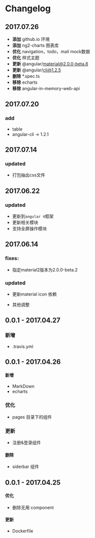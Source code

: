 # Changelog

## 2017.07.26
- **添加** github.io 环境
- **添加** ng2-charts 图表库
- **优化** navigation，todo，mail mock数据
- **优化** 样式主题
- **更新** @angular/material@2.0.0-beta.8
- **更新** @angular/cli@1.2.5
- **删除** *.spec.ts
- **移除** echarts
- **移除** angular-in-memory-web-api

## 2017.07.20

### add
- table
- angular-cli -> 1.2.1


## 2017.07.14

### updated
- 打包抽出css文件


## 2017.06.22

### updated
- 更新到`angular 4`框架
- 更新相关模块
- 支持全屏操作模块

## 2017.06.14

### fixes:
- 指定material2版本为2.0.0-beta.2

### updated
- 更新material icon 依赖

- 其他调整


## 0.0.1 - 2017.04.27

### 新增
- .travis.yml

## 0.0.1 - 2017.04.26

#### 新增
- MarkDown
- echarts

### 优化
- pages 目录下的组件

### 更新
- 注册&登录组件

#### 删除
- siderbar 组件

## 0.0.1 - 2017.04.25

#### 优化
- 删除无用 component

#### 更新
- Dockerfile

